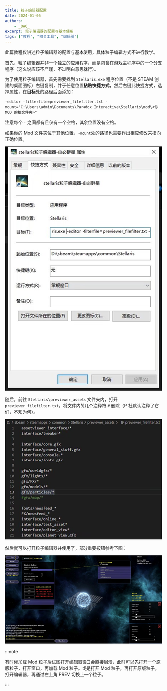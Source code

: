 ```yaml
---
title: 粒子编辑器配置
date: 2024-01-05
authors:
    - _OAO_
excerpt: 粒子编辑器的配置与基本使用
tags: ["教程", "相关工具", "编辑器"]
---
```


此篇教程仅讲述粒子编辑器的配置与基本使用，具体粒子编辑方式不进行教学。

首先，粒子编辑器并非一个独立的应用程序，而是包含在游戏主程序中的一个分支程序（这么说应该不严谨，不过明白意思就行）。

为了使用粒子编辑器，首先需要找到 `Stellaris.exe` 程序位置（不是 STEAM 创建的桌面图标）右键复制，并于任意位置**粘贴快捷方式**，然后右键此快捷方式，选择属性，在**目标**处的路径后面添加：

```text
-editor -filterfile=previewer_filefilter.txt -mount="C:\Users\admin\Documents\Paradox Interactive\Stellaris\mod\<你 MOD 的根文件夹>"
```

注意每个 `-` 之间都有且仅有一个空格，其余位置没有空格。

如果你的 Mod 文件夹位于其他位置，`-mount`处的路径也需要作出相应修改来指向正确位置。

![粒子编辑器 - 快捷方式设置](../../../assets/blog/practical_editor.assets/practical_editor_symlink.png)

随后，前往 `Stellaris\previewer_assets` 文件夹内，打开`previewer_filefilter.txt`，将文件内的几个注释符 `#` 删除（P 社默认注释了它们，不知为何）。

![preview 文件配置](../../../assets/blog/practical_editor.assets/previewer_filefilter_config.png)

然后就可以打开粒子编辑器并使用了，部分重要按钮参考下图：

![粒子编辑器 - 主页](../../../assets/blog/practical_editor.assets/practical_editor_homepage.png)

:::note

有时候加载 Mod 粒子后试图打开编辑器窗口会直接崩溃，此时可以先打开一个原版粒子，打开窗口，再加载 Mod 粒子。或是打开 Mod 粒子，再打开原版粒子，打开编辑器，再通过左上角 PREV 切换上一个粒子。

:::

